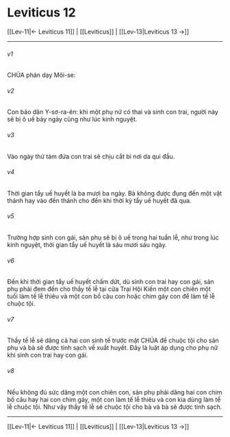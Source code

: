 # Leviticus 12

[[Lev-11|← Leviticus 11]] | [[Leviticus]] | [[Lev-13|Leviticus 13 →]]
***



###### v1 
CHÚA phán dạy Môi-se: 

###### v2 
Con bảo dân Y-sơ-ra-ên: khi một phụ nữ có thai và sinh con trai, người này sẽ bị ô uế bảy ngày cũng như lúc kinh nguyệt. 

###### v3 
Vào ngày thứ tám đứa con trai sẽ chịu cắt bì nơi da qui đầu. 

###### v4 
Thời gian tẩy uế huyết là ba mươi ba ngày. Bà không được đụng đến một vật thánh hay vào đền thánh cho đến khi thời kỳ tẩy uế huyết đã qua. 

###### v5 
Trường hợp sinh con gái, sản phụ sẽ bị ô uế trong hai tuần lễ, như trong lúc kinh nguyệt, thời gian tẩy uế huyết là sáu mươi sáu ngày. 

###### v6 
Đến khi thời gian tẩy uế huyết chấm dứt, dù sinh con trai hay con gái, sản phụ phải đem đến cho thầy tế lễ tại cửa Trại Hội Kiến một con chiên một tuổi làm tế lễ thiêu và một con bồ câu con hoặc chim gáy con để làm tế lễ chuộc tội. 

###### v7 
Thầy tế lễ sẽ dâng cả hai con sinh tế trước mặt CHÚA để chuộc tội cho sản phụ và bà sẽ được tinh sạch về xuất huyết. Đây là luật áp dụng cho phụ nữ khi sinh con trai hay con gái. 

###### v8 
Nếu không đủ sức dâng một con chiên con, sản phụ phải dâng hai con chim bồ câu hay hai con chim gáy, một con làm tế lễ thiêu và con kia dùng làm tế lễ chuộc tội. Như vậy thầy tế lễ sẽ chuộc tội cho bà và bà sẽ được tinh sạch.

***
[[Lev-11|← Leviticus 11]] | [[Leviticus]] | [[Lev-13|Leviticus 13 →]]

